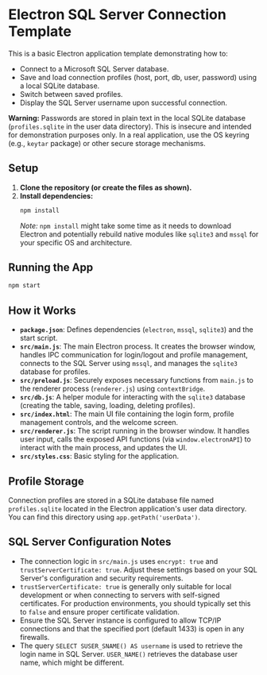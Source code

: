 # Electron SQL Server Connection Template

This is a basic Electron application template demonstrating how to:

*   Connect to a Microsoft SQL Server database.
*   Save and load connection profiles (host, port, db, user, password) using a local SQLite database.
*   Switch between saved profiles.
*   Display the SQL Server username upon successful connection.

**Warning:** Passwords are stored in plain text in the local SQLite database (`profiles.sqlite` in the user data directory). This is insecure and intended for demonstration purposes only. In a real application, use the OS keyring (e.g., `keytar` package) or other secure storage mechanisms.

## Setup

1.  **Clone the repository (or create the files as shown).**
2.  **Install dependencies:**
    ```bash
    npm install
    ```
    *Note:* `npm install` might take some time as it needs to download Electron and potentially rebuild native modules like `sqlite3` and `mssql` for your specific OS and architecture.

## Running the App

```bash
npm start
```

## How it Works

*   **`package.json`**: Defines dependencies (`electron`, `mssql`, `sqlite3`) and the start script.
*   **`src/main.js`**: The main Electron process. It creates the browser window, handles IPC communication for login/logout and profile management, connects to the SQL Server using `mssql`, and manages the `sqlite3` database for profiles.
*   **`src/preload.js`**: Securely exposes necessary functions from `main.js` to the renderer process (`renderer.js`) using `contextBridge`.
*   **`src/db.js`**: A helper module for interacting with the `sqlite3` database (creating the table, saving, loading, deleting profiles).
*   **`src/index.html`**: The main UI file containing the login form, profile management controls, and the welcome screen.
*   **`src/renderer.js`**: The script running in the browser window. It handles user input, calls the exposed API functions (via `window.electronAPI`) to interact with the main process, and updates the UI.
*   **`src/styles.css`**: Basic styling for the application.

## Profile Storage

Connection profiles are stored in a SQLite database file named `profiles.sqlite` located in the Electron application's user data directory. You can find this directory using `app.getPath('userData')`.

## SQL Server Configuration Notes

*   The connection logic in `src/main.js` uses `encrypt: true` and `trustServerCertificate: true`. Adjust these settings based on your SQL Server's configuration and security requirements.
*   `trustServerCertificate: true` is generally only suitable for local development or when connecting to servers with self-signed certificates. For production environments, you should typically set this to `false` and ensure proper certificate validation.
*   Ensure the SQL Server instance is configured to allow TCP/IP connections and that the specified port (default 1433) is open in any firewalls.
*   The query `SELECT SUSER_SNAME() AS username` is used to retrieve the login name in SQL Server. `USER_NAME()` retrieves the database user name, which might be different. 
